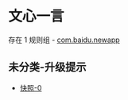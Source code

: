 # 文心一言

存在 1 规则组 - [com.baidu.newapp](/src/apps/com.baidu.newapp.ts)

## 未分类-升级提示

- [快照-0](https://i.gkd.li/i/13360280)

